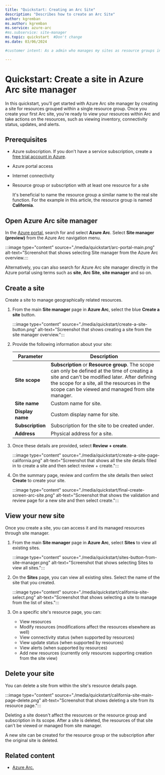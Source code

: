 ```yaml
---
title: "Quickstart: Creating an Arc Site"
description: "Describes how to create an Arc Site"
author: kgremban
ms.author: kgremban
ms.service: azure-arc
#ms.subservice: site-manager
ms.topic: quickstart  #Don't change
ms.date: 03/06/2024

#customer intent: As a admin who manages my sites as resource groups in Azure, I want to represent them as Arc Sites and so that I can benefit from logical representation and extended functionality in Arc for my resources under my resource groups.

---
```

  
# Quickstart: Create a site in Azure Arc site manager
 
In this quickstart, you'll get started with Azure Arc site manager by creating a site for resources grouped within a single resource group. Once you create your first Arc site, you're ready to view your resources within Arc and take actions on the resources, such as viewing inventory, connectivity status, updates, and alerts.

## Prerequisites

* Azure subscription. If you don't have a service subscription, create a [free trial account in Azure](https://azure.microsoft.com/free/).
* Azure portal access
* Internet connectivity
* Resource group or subscription with at least one resource for a site

  It's beneficial to name the resource group a similar name to the real site function. For the example in this article, the resource group is named **California**.

## Open Azure Arc site manager

In the [Azure portal](https://portal.azure.com), search for and select **Azure Arc**. Select **Site manager (preview)** from the Azure Arc navigation menu.

:::image type="content" source="./media/quickstart/arc-portal-main.png" alt-text="Screenshot that shows selecting Site manager from the Azure Arc overview.:::

Alternatively, you can also search for Azure Arc site manager directly in the Azure portal using terms such as **site**, **Arc Site**, **site manager** and so on.

## Create a site

Create a site to manage geographically related resources.

1. From the main **Site manager** page in **Azure Arc**, select the blue **Create a site** button.

   :::image type="content" source="./media/quickstart/create-a-site-button.png" alt-text="Screenshot that shows creating a site from the site manager overview.":::

1. Provide the following information about your site:

   | Parameter | Description |
   |--|--|
   | **Site scope** | **Subscription** or **Resource group**. The scope can only be defined at the time of creating a site and can't be modified later. After defining the scope for a site, all the resources in the scope can be viewed and managed from site manager. |
   | **Site name** | Custom name for site. |
   | **Display name** | Custom display name for site. |
   | **Subscription** | Subscription for the site to be created under. |
   | **Address** | Physical address for a site. |

1. Once these details are provided, select **Review + create**.

   :::image type="content" source="./media/quickstart/create-a-site-page-california.png" alt-text="Screenshot that shows all the site details filled in to create a site and then select review + create.":::

1. On the summary page, review and confirm the site details then select **Create** to create your site.

   :::image type="content" source="./media/quickstart/final-create-screen-arc-site.png" alt-text="Screenshot that shows the validation and review page for a new site and then select create.":::

## View your new site

Once you create a site, you can access it and its managed resources through site manager.

1. From the main **Site manager** page in **Azure Arc**, select **Sites** to view all existing sites.

   :::image type="content" source="./media/quickstart/sites-button-from-site-manager.png" alt-text="Screenshot that shows selecting Sites to view all sites.":::

1. On the **Sites** page, you can view all existing sites. Select the name of the site that you created.

   :::image type="content" source="./media/quickstart/california-site-select.png" alt-text="Screenshot that shows selecting a site to manage from the list of sites.":::

1. On a specific site's resource page, you can:

   * View resources
   * Modify resources (modifications affect the resources elsewhere as well)
   * View connectivity status (when supported by resources)
   * View update status (when supported by resources)
   * View alerts (when supported by resources)
   * Add new resources (currently only resources supporting creation from the site view)

## Delete your site

You can delete a site from within the site's resource details page.

:::image type="content" source="./media/quickstart/california-site-main-page-delete.png" alt-text="Screenshot that shows deleting a site from its resource page.":::

Deleting a site doesn't affect the resources or the resource group and subscription in its scope. After a site is deleted, the resources of that site can't be viewed or managed from site manager.

A new site can be created for the resource group or the subscription after the original site is deleted.

## Related content

- [Azure Arc.](https://azure.microsoft.com/products/azure-arc/)
